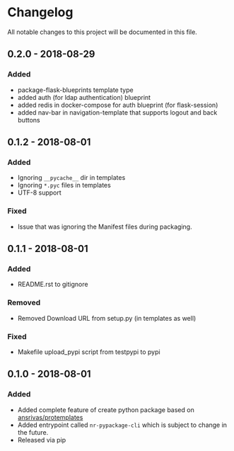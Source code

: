 # Changelog
All notable changes to this project will be documented in this file.

## 0.2.0 - 2018-08-29
### Added
- package-flask-blueprints template type
- added auth (for ldap authentication) blueprint
- added redis in docker-compose for auth blueprint (for flask-session)
- added nav-bar in navigation-template that supports logout and back buttons


## 0.1.2 - 2018-08-01
### Added
- Ignoring `__pycache__` dir in templates
- Ignoring `*.pyc` files in templates
- UTF-8 support

### Fixed
- Issue that was ignoring the Manifest files during packaging.


## 0.1.1 - 2018-08-01
### Added
- README.rst to gitignore

### Removed
- Removed Download URL from setup.py (in templates as well)

### Fixed
- Makefile upload_pypi script from testpypi to pypi


## 0.1.0 - 2018-08-01
### Added
- Added complete feature of create python package based on [ansrivas/protemplates](https://github.com/ansrivas/protemplates)
- Added entrypoint called `nr-pypackage-cli` which is subject to change in the future.
- Released via pip
